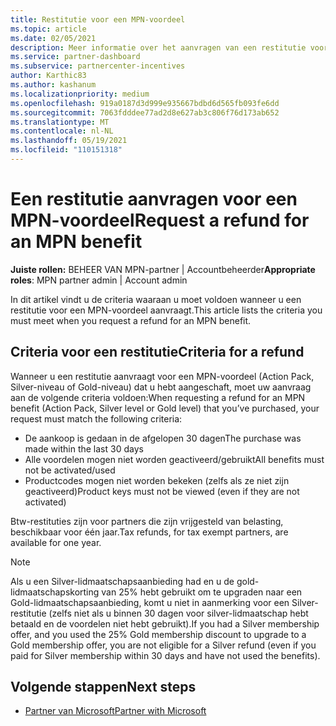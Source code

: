 ```yaml
---
title: Restitutie voor een MPN-voordeel
ms.topic: article
ms.date: 02/05/2021
description: Meer informatie over het aanvragen van een restitutie voor een MPN-voordeel en de criteria die nodig zijn om in aanmerking te komen.
ms.service: partner-dashboard
ms.subservice: partnercenter-incentives
author: Karthic83
ms.author: kashanum
ms.localizationpriority: medium
ms.openlocfilehash: 919a0187d3d999e935667bdbd6d565fb093fe6dd
ms.sourcegitcommit: 7063fdddee77ad2d8e627ab3c806f76d173ab652
ms.translationtype: MT
ms.contentlocale: nl-NL
ms.lasthandoff: 05/19/2021
ms.locfileid: "110151318"
---
```

# <a name="request-a-refund-for-an-mpn-benefit"></a><span data-ttu-id="43965-103">Een restitutie aanvragen voor een MPN-voordeel</span><span class="sxs-lookup"><span data-stu-id="43965-103">Request a refund for an MPN benefit</span></span>

<span data-ttu-id="43965-104">**Juiste rollen:** BEHEER VAN MPN-partner | Accountbeheerder</span><span class="sxs-lookup"><span data-stu-id="43965-104">**Appropriate roles**: MPN partner admin | Account admin</span></span>

<span data-ttu-id="43965-105">In dit artikel vindt u de criteria waaraan u moet voldoen wanneer u een restitutie voor een MPN-voordeel aanvraagt.</span><span class="sxs-lookup"><span data-stu-id="43965-105">This article lists the criteria you must meet when you request a refund for an MPN benefit.</span></span>

## <a name="criteria-for-a-refund"></a><span data-ttu-id="43965-106">Criteria voor een restitutie</span><span class="sxs-lookup"><span data-stu-id="43965-106">Criteria for a refund</span></span>
<span data-ttu-id="43965-107">Wanneer u een restitutie aanvraagt voor een MPN-voordeel (Action Pack, Silver-niveau of Gold-niveau) dat u hebt aangeschaft, moet uw aanvraag aan de volgende criteria voldoen:</span><span class="sxs-lookup"><span data-stu-id="43965-107">When requesting a refund for an MPN benefit (Action Pack, Silver level or Gold level) that you’ve purchased, your request must match the following criteria:</span></span>

- <span data-ttu-id="43965-108">De aankoop is gedaan in de afgelopen 30 dagen</span><span class="sxs-lookup"><span data-stu-id="43965-108">The purchase was made within the last 30 days</span></span>
- <span data-ttu-id="43965-109">Alle voordelen mogen niet worden geactiveerd/gebruikt</span><span class="sxs-lookup"><span data-stu-id="43965-109">All benefits must not be activated/used</span></span>
- <span data-ttu-id="43965-110">Productcodes mogen niet worden bekeken (zelfs als ze niet zijn geactiveerd)</span><span class="sxs-lookup"><span data-stu-id="43965-110">Product keys must not be viewed (even if they are not activated)</span></span>

<span data-ttu-id="43965-111">Btw-restituties zijn voor partners die zijn vrijgesteld van belasting, beschikbaar voor één jaar.</span><span class="sxs-lookup"><span data-stu-id="43965-111">Tax refunds, for tax exempt partners, are available for one year.</span></span>

>[!NOTE]
><span data-ttu-id="43965-112">Als u een Silver-lidmaatschapsaanbieding had en u de gold-lidmaatschapskorting van 25% hebt gebruikt om te upgraden naar een Gold-lidmaatschapsaanbieding, komt u niet in aanmerking voor een Silver-restitutie (zelfs niet als u binnen 30 dagen voor silver-lidmaatschap hebt betaald en de voordelen niet hebt gebruikt).</span><span class="sxs-lookup"><span data-stu-id="43965-112">If you had a Silver membership offer, and you used the 25% Gold membership discount to upgrade to a Gold membership offer, you are not eligible for a Silver refund (even if you paid for Silver membership within 30 days and have not used the benefits).</span></span>

## <a name="next-steps"></a><span data-ttu-id="43965-113">Volgende stappen</span><span class="sxs-lookup"><span data-stu-id="43965-113">Next steps</span></span>

- [<span data-ttu-id="43965-114">Partner van Microsoft</span><span class="sxs-lookup"><span data-stu-id="43965-114">Partner with Microsoft</span></span>](mpn-overview.md)
